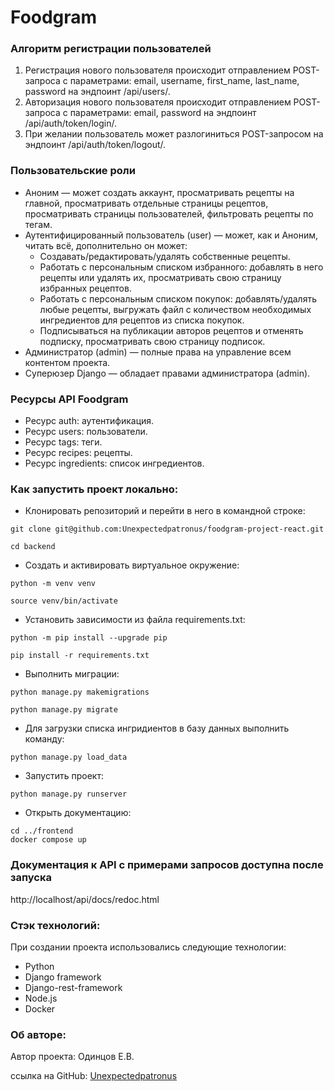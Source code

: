 # Foodgram

### Алгоритм регистрации пользователей

1. Регистрация нового пользователя происходит отправлением POST-запроса с параметрами: email, username, first_name, last_name, password на эндпоинт /api/users/.
2. Авторизация нового пользователя происходит отправлением POST-запроса с параметрами: email, password на эндпоинт /api/auth/token/login/.
3. При желании пользователь может разлогиниться POST-запросом на эндпоинт /api/auth/token/logout/.

### Пользовательские роли

- Аноним — может cоздать аккаунт, просматривать рецепты на главной, просматривать отдельные страницы рецептов, просматривать страницы пользователей, фильтровать рецепты по тегам.
- Аутентифицированный пользователь (user) — может, как и Аноним, читать всё, дополнительно он может:
  - Создавать/редактировать/удалять собственные рецепты.
  - Работать с персональным списком избранного: добавлять в него рецепты или удалять их, просматривать свою страницу избранных рецептов.
  - Работать с персональным списком покупок: добавлять/удалять любые рецепты, выгружать файл с количеством необходимых ингредиентов для рецептов из списка покупок.
  - Подписываться на публикации авторов рецептов и отменять подписку, просматривать свою страницу подписок.
- Администратор (admin) — полные права на управление всем контентом проекта.
- Суперюзер Django — обладает правами администратора (admin).

### Ресурсы API Foodgram

- Ресурс auth: аутентификация.
- Ресурс users: пользователи.
- Ресурс tags: теги.
- Ресурс recipes: рецепты.
- Ресурс ingredients: список ингредиентов.


### Как запустить проект локально:

- Клонировать репозиторий и перейти в него в командной строке:

```
git clone git@github.com:Unexpectedpatronus/foodgram-project-react.git
```

```
cd backend
```

- Cоздать и активировать виртуальное окружение:

```
python -m venv venv
```

```
source venv/bin/activate
```

- Установить зависимости из файла requirements.txt:

```
python -m pip install --upgrade pip
```

```
pip install -r requirements.txt
```

- Выполнить миграции:

```
python manage.py makemigrations
```
```
python manage.py migrate
```

- Для загрузки списка ингридиентов в базу данных выполнить команду:

```
python manage.py load_data
```

- Запустить проект:

```
python manage.py runserver
```
- Открыть документацию:
```
cd ../frontend
docker compose up
```
### Документация к API с примерами запросов доступна после запуска
http://localhost/api/docs/redoc.html


### Стэк технологий:

При создании проекта использовались следующие технологии:
- Python
- Django framework
- Django-rest-framework
- Node.js
- Docker

### Об авторе:

Автор проекта: Одинцов Е.В.

ссылка на GitHub: [Unexpectedpatronus](https://github.com/Unexpectedpatronus)